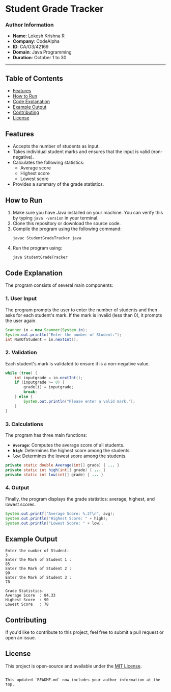 # Student Grade Tracker

### Author Information
- **Name**: Lokesh Krishna R
- **Company**: CodeAlpha
- **ID**: CA/O3/42169
- **Domain**: Java Programming
- **Duration**: October 1 to 30

---

## Table of Contents
- [Features](#features)
- [How to Run](#how-to-run)
- [Code Explanation](#code-explanation)
- [Example Output](#example-output)
- [Contributing](#contributing)
- [License](#license)

## Features

- Accepts the number of students as input.
- Takes individual student marks and ensures that the input is valid (non-negative).
- Calculates the following statistics:
  - Average score
  - Highest score
  - Lowest score
- Provides a summary of the grade statistics.

## How to Run

1. Make sure you have Java installed on your machine. You can verify this by typing `java -version` in your terminal.
2. Clone this repository or download the source code.
3. Compile the program using the following command:
   ```bash
   javac StudentGradeTracker.java
   ```
4. Run the program using:
   ```bash
   java StudentGradeTracker
   ```

## Code Explanation

The program consists of several main components:

### 1. User Input
The program prompts the user to enter the number of students and then asks for each student's mark. If the mark is invalid (less than 0), it prompts the user again.

```java
Scanner in = new Scanner(System.in);
System.out.println("Enter the number of Student:");
int NumOfStudent = in.nextInt();
```

### 2. Validation
Each student's mark is validated to ensure it is a non-negative value.

```java
while (true) {
    int inputgrade = in.nextInt();
    if (inputgrade >= 0) {
        grade[i] = inputgrade;
        break;
    } else {
        System.out.println("Please enter a valid mark.");
    }
}
```

### 3. Calculations
The program has three main functions:
- **`Average`**: Computes the average score of all students.
- **`high`**: Determines the highest score among the students.
- **`low`**: Determines the lowest score among the students.

```java
private static double Average(int[] grade) { ... }
private static int high(int[] grade) { ... }
private static int low(int[] grade) { ... }
```

### 4. Output
Finally, the program displays the grade statistics: average, highest, and lowest scores.

```java
System.out.printf("Average Score: %.2f\n", avg);
System.out.println("Highest Score: " + high);
System.out.println("Lowest Score: " + low);
```

## Example Output

```
Enter the number of Student:
3
Enter the Mark of Student 1 :
85
Enter the Mark of Student 2 :
90
Enter the Mark of Student 3 :
78

Grade Statistics:
Average Score  : 84.33
Highest Score  : 90
Lowest Score   : 78
```

## Contributing

If you'd like to contribute to this project, feel free to submit a pull request or open an issue.

## License

This project is open-source and available under the [MIT License](LICENSE).
```

This updated `README.md` now includes your author information at the top.
